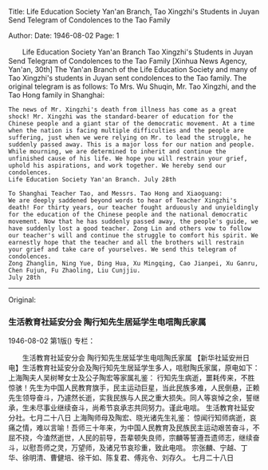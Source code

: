 Title: Life Education Society Yan'an Branch, Tao Xingzhi's Students in Juyan Send Telegram of Condolences to the Tao Family

Author: 
Date: 1946-08-02
Page: 1

　　Life Education Society Yan'an Branch
    Tao Xingzhi's Students in Juyan Send Telegram of Condolences to the Tao Family
    [Xinhua News Agency, Yan'an, 30th] The Yan'an Branch of the Life Education Society and many of Tao Xingzhi's students in Juyan sent condolences to the Tao family. The original telegram is as follows: To Mrs. Wu Shuqin, Mr. Tao Xingzhi, and the Tao Hong family in Shanghai:

    The news of Mr. Xingzhi's death from illness has come as a great shock! Mr. Xingzhi was the standard-bearer of education for the Chinese people and a giant star of the democratic movement. At a time when the nation is facing multiple difficulties and the people are suffering, just when we were relying on Mr. to lead the struggle, he suddenly passed away. This is a major loss for our nation and people. While mourning, we are determined to inherit and continue the unfinished cause of his life. We hope you will restrain your grief, uphold his aspirations, and work together. We hereby send our condolences.
    Life Education Society Yan'an Branch. July 28th

    To Shanghai Teacher Tao, and Messrs. Tao Hong and Xiaoguang:
    We are deeply saddened beyond words to hear of Teacher Xingzhi's death! For thirty years, our teacher fought arduously and unyieldingly for the education of the Chinese people and the national democratic movement. Now that he has suddenly passed away, the people's guide, we have suddenly lost a good teacher. Zong Lin and others vow to follow our teacher's will and continue the struggle to comfort his spirit. We earnestly hope that the teacher and all the brothers will restrain your grief and take care of yourselves. We send this telegram of condolences.
    Zong Zhanglin, Ning Yue, Ding Hua, Xu Mingqing, Cao Jianpei, Xu Ganru, Chen Fujun, Fu Zhaoling, Liu Cunjjiu.
    July 28th



<hr /> 

Original: 


### 生活教育社延安分会  陶行知先生居延学生电唁陶氏家属

1946-08-02
第1版()
专栏：

　　生活教育社延安分会
    陶行知先生居延学生电唁陶氏家属
    【新华社延安卅日电】生活教育社延安分会及陶行知先生居延学生多人，唁慰陶氏家属，原电如下：上海陶夫人吴树琴女士及公子陶宏等家属礼鉴：
    行知先生病逝，噩耗传来，不胜惊骇！先生为中国人民教育旗手，民主运动巨星，当此民族多难，人民倒悬，正赖先生领导奋斗，乃遽然长逝，实我民族与人民之重大损失。同人等哀悼之余，誓继承，生未尽事业继续奋斗，尚希节哀承志共同努力。谨此电唁。
    生活教育社延安分社。七月二十八日
    上海陶师母及陶宏、晓光诸先生礼鉴：
    惊闻行知师病逝，哀痛之情，难以言喻！吾师三十年来，为中国人民教育及民族民主运动艰苦奋斗，不屈不挠，今溘然逝世，人民的前导，吾辈顿失良师，宗麟等誓遵吾遗师志，继续奋斗，以慰吾师之灵，万望师，及诸兄节哀珍重，致此电唁。
    宗张麟、宁越、丁华、徐明清、曹健培、徐干如、陈复君、傅兆令、刘存久。
    七月二十八日
